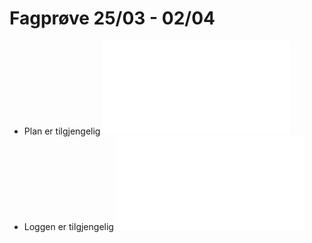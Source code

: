 # Fagprøve 25/03 - 02/04

- Plan er tilgjengelig ![her](Planning.md)
- Loggen er tilgjengelig ![her](Log.md)